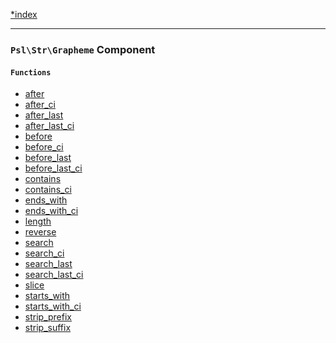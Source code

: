<!--
    This markdown file was generated using `docs/documenter.php`.

    Any edits to it will likely be lost.
-->

[*index](./../README.md)

---

### `Psl\Str\Grapheme` Component

#### `Functions`

- [after](./../../src/Psl/Str/Grapheme/after.php#L15)
- [after_ci](./../../src/Psl/Str/Grapheme/after_ci.php#L15)
- [after_last](./../../src/Psl/Str/Grapheme/after_last.php#L15)
- [after_last_ci](./../../src/Psl/Str/Grapheme/after_last_ci.php#L15)
- [before](./../../src/Psl/Str/Grapheme/before.php#L15)
- [before_ci](./../../src/Psl/Str/Grapheme/before_ci.php#L15)
- [before_last](./../../src/Psl/Str/Grapheme/before_last.php#L15)
- [before_last_ci](./../../src/Psl/Str/Grapheme/before_last_ci.php#L15)
- [contains](./../../src/Psl/Str/Grapheme/contains.php#L22)
- [contains_ci](./../../src/Psl/Str/Grapheme/contains_ci.php#L22)
- [ends_with](./../../src/Psl/Str/Grapheme/ends_with.php#L16)
- [ends_with_ci](./../../src/Psl/Str/Grapheme/ends_with_ci.php#L16)
- [length](./../../src/Psl/Str/Grapheme/length.php#L18)
- [reverse](./../../src/Psl/Str/Grapheme/reverse.php#L16)
- [search](./../../src/Psl/Str/Grapheme/search.php#L27)
- [search_ci](./../../src/Psl/Str/Grapheme/search_ci.php#L27)
- [search_last](./../../src/Psl/Str/Grapheme/search_last.php#L28)
- [search_last_ci](./../../src/Psl/Str/Grapheme/search_last_ci.php#L28)
- [slice](./../../src/Psl/Str/Grapheme/slice.php#L24)
- [starts_with](./../../src/Psl/Str/Grapheme/starts_with.php#L16)
- [starts_with_ci](./../../src/Psl/Str/Grapheme/starts_with_ci.php#L16)
- [strip_prefix](./../../src/Psl/Str/Grapheme/strip_prefix.php#L17)
- [strip_suffix](./../../src/Psl/Str/Grapheme/strip_suffix.php#L17)


